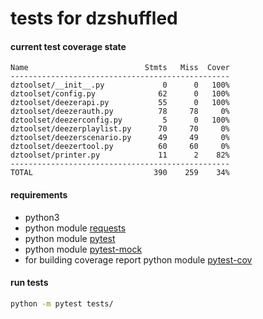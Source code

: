 # tests for dzshuffled


#### current test coverage state
```
Name                          Stmts   Miss  Cover
-------------------------------------------------
dztoolset/__init__.py             0      0   100%
dztoolset/config.py              62      0   100%
dztoolset/deezerapi.py           55      0   100%
dztoolset/deezerauth.py          78     78     0%
dztoolset/deezerconfig.py         5      0   100%
dztoolset/deezerplaylist.py      70     70     0%
dztoolset/deezerscenario.py      49     49     0%
dztoolset/deezertool.py          60     60     0%
dztoolset/printer.py             11      2    82%
-------------------------------------------------
TOTAL                           390    259    34%
```

#### requirements
 - python3
 - python module [requests](http://docs.python-requests.org/en/master/user/install/)
 - python module [pytest](https://docs.pytest.org/en/latest/getting-started.html)
 - python module [pytest-mock](https://pypi.python.org/pypi/pytest-mock)
 - for building coverage report python module [pytest-cov](https://pypi.python.org/pypi/pytest-cov)

#### run tests  
```sh
python -m pytest tests/
```